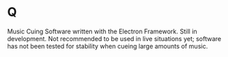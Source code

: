 # Q
Music Cuing Software written with the Electron Framework. Still in development. Not recommended to be used in live situations yet; software has not been tested for stability when cueing large amounts of music.
